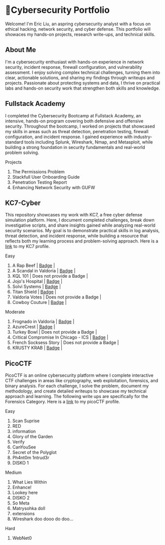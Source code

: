 # 📂Cybersecurity Portfolio
Welcome! I'm Eric Liu, an aspring cybersecurity analyst with a focus on ethical hacking, network security, and cyber defense. This portfolio will showaces my hands-on projects, research write-ups, and technical skills.

## About Me
I'm a cybersecurity enthusiast with hands-on experience in network security, incident response, firewall configuration, and vulnerability assessment. I enjoy solving complex technical challenges, turning them into clear, actionable solutions, and sharing my findings through writeups and projects. Passionate about protecting systems and data, I thrive on practical labs and hands-on security work that strengthen both skills and knowledge.

## Fullstack Academy
I completed the Cybersecurity Bootcamp at Fullstack Academy, an intensive, hands-on program covering both defensive and offensive security. Throughout the bootcamp, I worked on projects that showcased my skills in areas such as threat detection, penetration testing, firewall configuration, and incident response. I gained experience with industry-standard tools including Splunk, Wireshark, Nmap, and Metasploit, while building a strong foundation in security fundamentals and real-world problem solving.

Projects
  01. The Permissions Problem
  02. Stackfull User Onboarding Guide
  03. Penetration Testing Report
  04. Enhancing Network Security with GUFW

## KC7-Cyber
This repository showcases my work with KC7, a free cyber defense simulation platform. Here, I document completed challenges, break down investigative scripts, and share insights gained while analyzing real-world security scenarios. My goal is to demonstrate practical skills in log analysis, threat detection, and incident response, while building a resource that reflects both my learning process and problem-solving approach. Here is a [link](https://kc7cyber.com/profile/277a90a4) to my KC7 profile.

Easy
  01. A Rap Beef | [Badge](https://kc7cyber.com/badges/earned/26512) |
  02. A Scandal in Valdoria | [Badge](https://kc7cyber.com/badges/earned/26524) |
  03. KQL 101 | Does not provide a Badge |
  04. Jojo's Hospital | [Badge](https://kc7cyber.com/badges/earned/26563) |
  05. Solvi Systems | [Badge](https://kc7cyber.com/badges/earned/26569) |
  06. Titan Shield | [Badge](https://kc7cyber.com/badges/earned/26574) |
  07. Valdoria Votes | Does not provide a Badge |
  08. Cowboy Couture | [Badge](https://kc7cyber.com/badges/earned/26561) |

Moderate
  01. Frognado in Valdoria | [Badge](https://kc7cyber.com/badges/earned/26633) |
  02. AzureCrest | [Badge](https://kc7cyber.com/badges/earned/26648) |
  03. Turkey Bowl | Does not provide a Badge |
  04. Critical Compromise In Chicago - ICS | [Badge](https://kc7cyber.com/badges/earned/26661) |
  05. French Socksess Story | Does not provide a Badge |
  06. KRUSTY KRAB | [Badge](https://kc7cyber.com/badges/earned/26747) |

## PicoCTF
PicoCTF is an online cybersecurity platform where I complete interactive CTF challenges in areas like cryptography, web exploitation, forensics, and binary analysis. For each challenge, I solve the problem, document my methodology, and create detailed writeups to showcase my technical approach and learning. The following write ups are specifically for the Forensics Category. Here is a [link](https://play.picoctf.org/users/Ecliu) to my picoCTF profile.

Easy
  01. Scan Suprise
  02. RED
  03. information
  04. Glory of the Garden
  05. Verify
  06. CanYouSee
  07. Secret of the Polyglot
  08. Ph4nt0m 1ntrud3r
  09. DISKO 1

Medium
  01. What Lies Within
  02. Enhance!
  03. Lookey here
  04. DISKO 2
  05. So Meta
  06. Matrysohka doll
  07. extensions
  08. Wireshark doo dooo do doo...

Hard
  01. WebNet0
